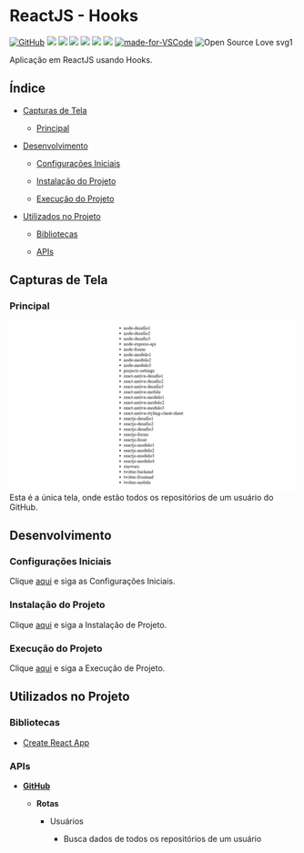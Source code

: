 # ReactJS - Hooks

[![GitHub](https://img.shields.io/github/license/mashape/apistatus.svg)](https://github.com/osvaldokalvaitir/reactjs-hooks/blob/master/LICENSE)
![](https://img.shields.io/github/package-json/v/osvaldokalvaitir/reactjs-hooks.svg)
![](https://img.shields.io/github/last-commit/osvaldokalvaitir/reactjs-hooks.svg?color=red)
![](https://img.shields.io/github/languages/top/osvaldokalvaitir/reactjs-hooks.svg?color=yellow)
![](https://img.shields.io/github/languages/count/osvaldokalvaitir/reactjs-hooks.svg?color=lightgrey)
![](https://img.shields.io/github/languages/code-size/osvaldokalvaitir/reactjs-hooks.svg)
![](https://img.shields.io/github/repo-size/osvaldokalvaitir/reactjs-hooks.svg?color=blueviolet)
[![made-for-VSCode](https://img.shields.io/badge/Made%20for-VSCode-1f425f.svg)](https://code.visualstudio.com/)
![Open Source Love svg1](https://badges.frapsoft.com/os/v1/open-source.svg?v=103)

Aplicação em ReactJS usando Hooks.

## Índice

- [Capturas de Tela](#capturas-de-tela)

  - [Principal](#principal)

- [Desenvolvimento](#desenvolvimento)

  - [Configurações Iniciais](#configurações-iniciais)

  - [Instalação do Projeto](#instalação-do-projeto)

  - [Execução do Projeto](#execução-do-projeto)

- [Utilizados no Projeto](#utilizados-no-projeto)

  - [Bibliotecas](#bibliotecas)
  
  - [APIs](#apis)

## Capturas de Tela

### Principal

![Main](/assets/main.png)
Esta é a única tela, onde estão todos os repositórios de um usuário do GitHub.

## Desenvolvimento

### Configurações Iniciais

Clique [aqui](https://github.com/osvaldokalvaitir/projects-settings/blob/master/README.md) e siga as Configurações Iniciais.

### Instalação do Projeto

Clique [aqui](https://github.com/osvaldokalvaitir/projects-settings/blob/master/nodejs/nodejs.md) e siga a Instalação de Projeto.

### Execução do Projeto

Clique [aqui](https://github.com/osvaldokalvaitir/projects-settings/blob/master/nodejs/libs/create-react-app.md) e siga a Execução de Projeto.

## Utilizados no Projeto

### Bibliotecas

- [Create React App](https://github.com/osvaldokalvaitir/projects-settings/blob/master/nodejs/libs/create-react-app.md)

### APIs

- **[GitHub](https://api.github.com)**

  - **Rotas**

    - Usuários

      - Busca dados de todos os repositórios de um usuário

